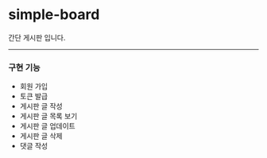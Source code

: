# simple-board
간단 게시판 입니다.

---

### 구현 기능

- 회원 가입
- 토큰 발급
- 게시판 글 작성
- 게시판 글 목록 보기
- 게시판 글 업데이트
- 게시판 글 삭제
- 댓글 작성
